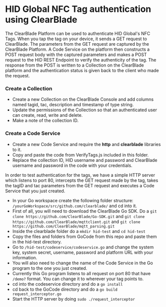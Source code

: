 # HID Global NFC Tag authentication using ClearBlade

The ClearBlade Platform can be used to authenticate HID Global's NFC Tags. When you tap the tag on your device, it sends a GET request to ClearBlade. The parameters from the GET request are captured by the ClearBlade Platform. A Code Service on the platform then constructs a POST request body with the captured parameters and makes a POST request to the HID REST Endpoint to verify the authenticity of the tag. The response from the POST is written to a Collection on the ClearBlade platform and the authentication status is given back to the client who made the request.

### Create a Collection
- Create a new Collection on the ClearBlade Console and add columns named tagid, tac, description and timestamp of type string.
- Update the permissions of the Collection so that an authenticated user can create, read, write and delete.
- Make a note of the collection ID.

### Create a Code Service
- Create a new Code Service and require the **http** and **clearblade** libraries to it.
- Copy and paste the code from VerifyTags.js included in this folder.
- Replace the collection ID, HID username and password and ClearBlade username and password in the code with your credentials.

In order to test authentication for the tags, we have a simple HTTP server which listens to port 80, intercepts the GET request made by the tag, takes the tagID and tac parameters from the GET request and executes a Code Service that you just created.

- In your Go workspace create the following folder structure: ```/yourGoWorkspace/src/github.com/clearblade/``` and cd into it.
- First of all, you will need to download the ClearBlade Go SDK. Do a ```git clone https://github.com/ClearBlade/Go-SDK.git``` and ```git clone https://github.com/ClearBlade/mqttclient.git``` and ```git clone https://github.com/ClearBlade/mqtt_parsing.git```
- Inside the clearblade folder do a ```mkdir hid-test``` and ```cd hid-test```
- Copy the files and folders from GoCode from this repo and paste them in the hid-test directory.
- Go to ```/hid-test/codeservice/codeservice.go``` and change the system key, system secret, username, password and platform URL with your information.
- You will also need to change the name of the Code Service in the Go program to the one you just created.
- Currently this Go program listens to all request on port 80 that have ```/demo?``` format. You can change it to wherever your tag points to.
- cd into the codeservice directory and do a ```go install```
- cd back to the GoCode directory and do a ```go build request_interceptor.go```
- Start the HTTP server by doing ```sudo ./request_interceptor```